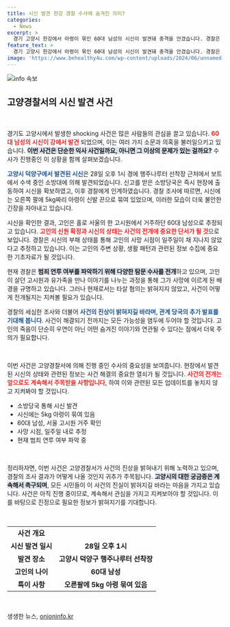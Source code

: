 ```yaml
---
title: 시신 발견 한강 경찰 수사에 숨겨진 의미?
categories:
  - News
excerpt: >
  경기 고양시 한강에서 아령이 묶인 60대 남성의 시신이 발견돼 충격을 안겼습니다. 경찰은 수사에 착수했으며, 타살 가능성도 조사 중입니다. 이 사건의 배경에는 무엇이 있을까요?
feature_text: >
  경기 고양시 한강에서 아령이 묶인 60대 남성의 시신이 발견돼 충격을 안겼습니다. 경찰은 수사에 착수했으며, 타살 가능성도 조사 중입니다. 이 사건의 배경에는 무엇이 있을까요?
image: 'https://www.behealthy4u.com/wp-content/uploads/2024/06/unnamed-file.png'
---
```


<p><img src="https://www.behealthy4u.com/wp-content/uploads/2024/06/unnamed-file.png" alt="info 속보" /></p>

<h2 data-ke-size="size26">고양경찰서의 시신 발견 사건</h2>

<p data-ke-size="size16">&nbsp;</p>

<p>경기도 고양시에서 발생한 shocking 사건은 많은 사람들의 관심을 끌고 있습니다. <b><span style="color: #ee2323;">60대 남성의 시신이 강에서 발견</span></b> 되었으며, 이는 여러 가지 소문과 의혹을 불러일으키고 있습니다. <b><span style="background-color: #21538527;">이번 사건은 단순한 익사 사건일까요, 아니면 그 이상의 문제가 있는 걸까요?</span></b> 수사가 진행중인 이 상황을 함께 살펴보겠습니다.</p>

<p><b><span style="color: #1a5490;">고양시 덕양구에서 발견된 시신</span></b>은 28일 오후 1시 경에 행주나루터 선착장 근처에서 보트에서 수색 중인 소방대에 의해 발견되었습니다. 신고를 받은 소방당국은 즉시 현장에 출동하여 시신을 확보하였고, 이후 경찰에게 인계하였습니다. 경찰 조사에 따르면, 시신에는 오른쪽 팔에 5kg짜리 아령이 신발 끈으로 묶여 있었으며, 이러한 모습이 더욱 불안한 긴장을 자아내고 있습니다. </p>

<p>시신을 확인한 결과, 고인은 홀로 서울의 한 고시원에서 거주하던 60대 남성으로 추정되고 있습니다. <b><span style="color: #ee2323;">고인의 신원 확정과 시신의 상태는 사건의 전개에 중요한 단서가 될 것</span></b>으로 보입니다. 경찰은 시신의 부패 상태를 통해 고인의 사망 시점이 일주일이 채 지나지 않았다고 추정하고 있습니다. 이는 고인의 주변 상황, 생활 패턴과 관련된 정보 수집에 중요한 기초자료가 될 것입니다.</p>

<p>현재 경찰은 <b><span style="background-color: #21538527;">범죄 연루 여부를 파악하기 위해 다양한 탐문 수사를 전개</span></b>하고 있으며, 고인이 살던 고시원과 유가족을 만나 이야기를 나누는 과정을 통해 그가 사망에 이르게 된 배경을 규명하고 있습니다. 그러나 현재로서는 타살 혐의는 밝혀지지 않았고, 사건이 어떻게 전개될지는 지켜볼 필요가 있습니다.</p>

<p>경찰의 세심한 조사와 더불어 <b><span style="color: #1a5490;">사건의 진상이 밝혀지길 바라며, 관계 당국의 추가 발표를 기대해 봅니다</span></b>. 사건이 해결되기 전까지는 모든 가능성을 염두에 두어야 할 것입니다. 고인의 죽음이 단순히 우연이 아닌 어떤 숨겨진 이야기와 연관될 수 있다는 점에서 더욱 주의가 필요합니다.</p>

<p data-ke-size="size16">&nbsp;</p>

<p>이번 사건은 고양경찰서에 의해 진행 중인 수사의 중요성을 보여줍니다. 현장에서 발견된 시신의 상태와 관련된 정보는 사건 해결의 중요한 열쇠가 될 것입니다. <b><span style="color: #ee2323;">사건의 전개는 앞으로도 계속해서 주목받을 사항입니다</span></b>, 하여 이와 관련된 모든 업데이트를 놓치지 않고 지켜봐야 할 것입니다.</p>

<ul>
  <li>소방당국 통해 시신 발견</li>
  <li>시신에는 5kg 아령이 묶여 있음</li>
  <li>60대 남성, 서울 고시원 거주 확인</li>
  <li>사망 시점, 일주일 내로 추정</li>
  <li>현재 범죄 연루 여부 파악 중</li>
</ul>

<p data-ke-size="size16">&nbsp;</p>

<p>정리하자면, 이번 사건은 고양경찰서가 사건의 진상을 밝혀내기 위해 노력하고 있으며, 경찰의 조사 결과가 어떻게 나올 것인지 귀추가 주목됩니다. <b><span style="background-color: #21538527;">고양시의 대한 궁금증은 계속해서 촉구되며</span></b>, 모든 시민들이 이 사건의 진실이 밝혀지길 바라는 마음을 가지고 있습니다. 사건은 아직 진행 중이므로, 계속해서 관심을 가지고 지켜보아야 할 것입니다. 이를 바탕으로 진정으로 필요한 정보가 밝혀지기를 기대합니다. </p>

<p data-ke-size="size16">&nbsp;</p>

<table>
  <tr>
    <td style="text-align: center; height: 17px;"><b>사건 개요</b></td>
  </tr>
  <tr>
    <td style="text-align: center; height: 17px;"><b>시신 발견 일시</b></td>
    <td style="text-align: center; height: 17px;"><b>28일 오후 1시</b></td>
  </tr>
  <tr>
    <td style="text-align: center; height: 17px;"><b>발견 장소</b></td>
    <td style="text-align: center; height: 17px;"><b>고양시 덕양구 행주나루터 선착장</b></td>
  </tr>
  <tr>
    <td style="text-align: center; height: 17px;"><b>고인의 나이</b></td>
    <td style="text-align: center; height: 17px;"><b>60대 남성</b></td>
  </tr>
  <tr>
    <td style="text-align: center; height: 17px;"><b>특이 사항</b></td>
    <td style="text-align: center; height: 17px;"><b>오른팔에 5kg 아령 묶여 있음</b></td>
  </tr>
</table>

<p data-ke-size="size16">&nbsp;</p>
생생한 뉴스, <a href="https://onioninfo.kr" rel="dofollow">onioninfo.kr</a>


